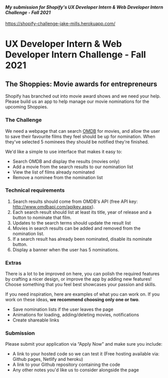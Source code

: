 #### *My submission for Shopify's UX Developer Intern &amp; Web Developer Intern Challenge - Fall 2021*

https://shopify-challenge-jake-mills.herokuapp.com/

# UX Developer Intern & Web Developer Intern Challenge - Fall 2021

## The Shoppies: Movie awards for entrepreneurs

Shopify has branched out into movie award shows and we need your help. Please build us an app to help manage our movie nominations for the upcoming Shoppies.

### The Challenge

We need a webpage that can search [OMDB](http://www.omdbapi.com) for movies, and allow the user to save their favourite films they feel should be up for nomination. When they've selected 5 nominees they should be notified they're finished.

We'd like a simple to use interface that makes it easy to:
 * Search OMDB and display the results (movies only)
 * Add a movie from the search results to our nomination list
 * View the list of films already nominated
 * Remove a nominee from the nomination list

### Technical requirements
 1. Search results should come from OMDB's API (free API key: http://www.omdbapi.com/apikey.aspx).
 1. Each search result should list at least its title, year of release and a button to nominate that film.
 1. Updates to the search terms should update the result list
 1. Movies in search results can be added and removed from the nomination list.
 1. If a search result has already been nominated, disable its nominate button.
 1. Display a banner when the user has 5 nominations.


### Extras

There is a lot to be improved on here, you can polish the required features by crafting a nicer design, or improve the app by adding new features! Choose something that you feel best showcases your passion and skills.

If you need inspiration, here are examples of what you can work on. If you work on these ideas, **we recommend choosing only one or two**.

 * Save nomination lists if the user leaves the page
 * Animations for loading, adding/deleting movies, notifications
 * Create shareable links
 
### Submission

Please submit your application via “Apply Now” and make sure you include:
 * A link to your hosted code so we can test it (Free hosting available via: Github pages, Netlify and heroku)
 * A link to your Github repository containing the code
 * Any other notes you'd like us to consider alongside the page
